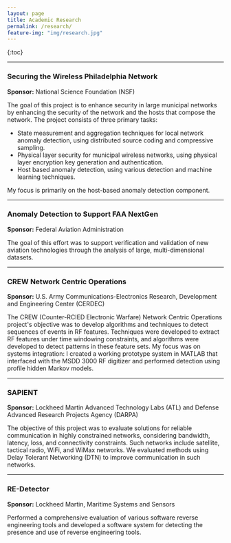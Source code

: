 ```yaml
---
layout: page
title: Academic Research
permalink: /research/
feature-img: "img/research.jpg"
---
```


{:toc}

------------------

### Securing the Wireless Philadelphia Network

**Sponsor:**  National Science Foundation (NSF)


The goal of this project is to enhance security in large municipal networks by enhancing the security of the network and the hosts that compose the network. The project consists of three primary tasks:

* State measurement and aggregation techniques for local network anomaly detection, using distributed source coding and compressive sampling.
* Physical layer security for municipal wireless networks, using physical layer encryption key generation and authentication.
* Host based anomaly detection, using various detection and machine learning techniques.

My focus is primarily on the host-based anomaly detection component.


-----------------

### Anomaly Detection to Support FAA NextGen
**Sponsor:** Federal Aviation Administration

The goal of this effort was to support verification and validation of new aviation technologies through the analysis of large, multi-dimensional datasets.


-----------------


### CREW Network Centric Operations
**Sponsor:** U.S. Army Communications-Electronics Research, Development and Engineering Center (CERDEC)

The CREW (Counter-RCIED Electronic Warfare) Network Centric Operations project's objective was to develop algorithms and techniques to detect sequences of events in RF features.
Techniques were developed to extract RF features under time windowing constraints, and algorithms were developed to detect patterns in these feature sets.
My focus was on systems integration: I created a working prototype system in MATLAB that interfaced with the MSDD 3000 RF digitizer and performed detection using profile hidden Markov models.

-----------------

### SAPIENT
**Sponsor:** Lockheed Martin Advanced Technology Labs (ATL) and Defense Advanced Research Projects Agency (DARPA)

The objective of this project was to evaluate solutions for reliable communication in highly constrained networks, considering bandwidth, latency, loss, and connectivity constraints.  Such networks include satellite, tactical radio, WiFi, and WiMax networks. We evaluated methods using Delay Tolerant Networking (DTN) to improve communication in such networks.

-----------------

### RE-Detector
**Sponsor:** Lockheed Martin, Maritime Systems and Sensors

Performed a comprehensive evaluation of various software reverse engineering tools and developed a software system for detecting the presence and use of reverse engineering tools.
